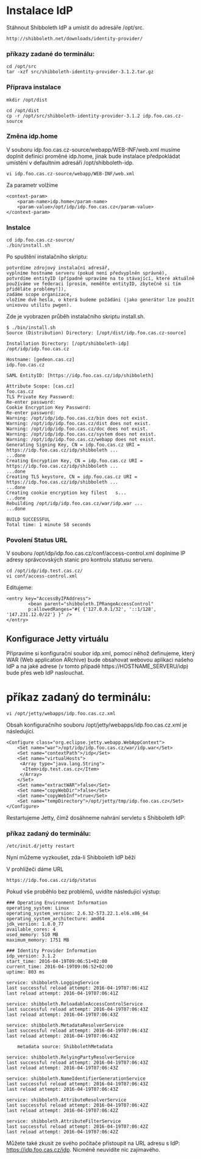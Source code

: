 # Instalace IdP

Stáhnout Shibboleth IdP a umístit do adresáře /opt/src.
```
http://shibboleth.net/downloads/identity-provider/
```
### příkazy zadané do terminálu:
``` 
cd /opt/src
tar -xzf src/shibboleth-identity-provider-3.1.2.tar.gz
```
### Příprava instalace
```
mkdir /opt/dist
```
```
cd /opt/dist
cp -r /opt/src/shibboleth-identity-provider-3.1.2 idp.foo.cas.cz-source
```
### Změna idp.home
V souboru idp.foo.cas.cz-source/webapp/WEB-INF/web.xml musíme doplnit definici proměné idp.home, jinak bude instalace předpokládat umístění v 
defaultním adresáři /opt/shibboleth-idp.
```
vi idp.foo.cas.cz-source/webapp/WEB-INF/web.xml
```
Za parametr <display-name> volžíme 
```
<context-param>
    <param-name>idp.home</param-name>
    <param-value>/opt/idp/idp.foo.cas.cz</param-value>
</context-param>
```

### Instalce
```
cd idp.foo.cas.cz-source/
./bin/install.sh
```

Po spuštění instalačního skriptu:

    potvrdíme zdrojový instalační adresář,
    vyplníme hostname serveru (pokud není předvyplněn správně),
    potvrdíme entityID (případně upravíme na to stávající, které aktuálně používáme ve federaci [prosím, neměňte entityID, zbytečně si tím přiděláte problémy!]),
    zadáme scope organizace,
    vložíme dvě hesla, o která budeme požádáni (jako generátor lze použít unixovou utilitu pwgen).

Zde je vyobrazen průběh instalačního skriptu install.sh.
```
$ ./bin/install.sh 
Source (Distribution) Directory: [/opt/dist/idp.foo.cas.cz-source]
 
Installation Directory: [/opt/shibboleth-idp]
/opt/idp/idp.foo.cas.cz
 
Hostname: [gedeon.cas.cz]
idp.foo.cas.cz

SAML EntityID: [https://idp.foo.cas.cz/idp/shibboleth]
 
Attribute Scope: [cas.cz]
foo.cas.cz
TLS Private Key Password: 
Re-enter password: 
Cookie Encryption Key Password: 
Re-enter password: 
Warning: /opt/idp/idp.foo.cas.cz/bin does not exist.
Warning: /opt/idp/idp.foo.cas.cz/dist does not exist.
Warning: /opt/idp/idp.foo.cas.cz/doc does not exist. 
Warning: /opt/idp/idp.foo.cas.cz/system does not exist.
Warning: /opt/idp/idp.foo.cas.cz/webapp does not exist.
Generating Signing Key, CN = idp.foo.cas.cz URI = https://idp.foo.cas.cz/idp/shibboleth ...
...done                                                                                      
Creating Encryption Key, CN = idp.foo.cas.cz URI = https://idp.foo.cas.cz/idp/shibboleth ...
...done
Creating TLS keystore, CN = idp.foo.cas.cz URI = https://idp.foo.cas.cz/idp/shibboleth ...
...done
Creating cookie encryption key filest   s...
...done
Rebuilding /opt/idp/idp.foo.cas.cz/war/idp.war ...
...done

BUILD SUCCESSFUL
Total time: 1 minute 58 seconds
```
### Povolení Status URL

V souboru /opt/idp/idp.foo.cas.cz/conf/access-control.xml doplníme IP adresy správcovských stanic pro kontrolu 
statusu serveru.
```
cd /opt/idp/idp.test.cas.cz/
vi conf/access-control.xml
```
Editujeme:
```
<entry key="AccessByIPAddress">
        <bean parent="shibboleth.IPRangeAccessControl"
        p:allowedRanges="#{ {'127.0.0.1/32', '::1/128', '147.231.12.0/22'} }" />
</entry>
```
## Konfigurace Jetty virtuálu
Připravíme si konfigurační soubor idp.xml, pomocí něhož definujeme, který WAR (Web application ARchive) bude obsahovat webovou aplikaci našeho IdP a na jaké adrese (v tomto případě https://HOSTNAME_SERVERU/idp) bude přes web IdP naslouchat.

# příkaz zadaný do terminálu:
``` 
vi /opt/jetty/webapps/idp.foo.cas.cz.xml
```
Obsah konfiguračního souboru /opt/jetty/webapps/idp.foo.cas.cz.xml je následující.
```
<Configure class="org.eclipse.jetty.webapp.WebAppContext">
    <Set name="war">/opt/idp/idp.foo.cas.cz/war/idp.war</Set>
    <Set name="contextPath">/idp</Set>
    <Set name="virtualHosts">
     <Array type="java.lang.String">
      <Item>idp.test.cas.cz</Item>
     </Array>
    </Set>
    <Set name="extractWAR">false</Set>
    <Set name="copyWebDir">false</Set>
    <Set name="copyWebInf">true</Set>
    <Set name="tempDirectory">/opt/jetty/tmp/idp.foo.cas.cz</Set>
</Configure>
```

Restartujeme Jetty, čímž dosáhneme nahrání servletu s Shibboleth IdP:

### příkaz zadaný do terminálu:
``` 
/etc/init.d/jetty restart
```
Nyní můžeme vyzkoušet, zda-li Shibboleth IdP běží 

V prohlížeči dáme URL
```
https://idp.foo.cas.cz/idp/status
```
Pokud vše proběhlo bez problémů, uvidíte následující výstup:
```
### Operating Environment Information
operating_system: Linux
operating_system_version: 2.6.32-573.22.1.el6.x86_64
operating_system_architecture: amd64
jdk_version: 1.8.0_77
available_cores: 4
used_memory: 510 MB
maximum_memory: 1751 MB

### Identity Provider Information
idp_version: 3.1.2
start_time: 2016-04-19T09:06:51+02:00
current_time: 2016-04-19T09:06:52+02:00
uptime: 803 ms

service: shibboleth.LoggingService
last successful reload attempt: 2016-04-19T07:06:41Z
last reload attempt: 2016-04-19T07:06:41Z

service: shibboleth.ReloadableAccessControlService
last successful reload attempt: 2016-04-19T07:06:43Z
last reload attempt: 2016-04-19T07:06:43Z

service: shibboleth.MetadataResolverService
last successful reload attempt: 2016-04-19T07:06:43Z
last reload attempt: 2016-04-19T07:06:43Z

	metadata source: ShibbolethMetadata

service: shibboleth.RelyingPartyResolverService
last successful reload attempt: 2016-04-19T07:06:43Z
last reload attempt: 2016-04-19T07:06:43Z

service: shibboleth.NameIdentifierGenerationService
last successful reload attempt: 2016-04-19T07:06:43Z
last reload attempt: 2016-04-19T07:06:43Z

service: shibboleth.AttributeResolverService
last successful reload attempt: 2016-04-19T07:06:42Z
last reload attempt: 2016-04-19T07:06:42Z

service: shibboleth.AttributeFilterService
last successful reload attempt: 2016-04-19T07:06:42Z
last reload attempt: 2016-04-19T07:06:42Z
```

Můžete také zkusit ze svého počítače přístoupit na URL adresu s IdP: https://idp.foo.cas.cz/idp. Nicméně neuvidíte nic zajímavého. 
